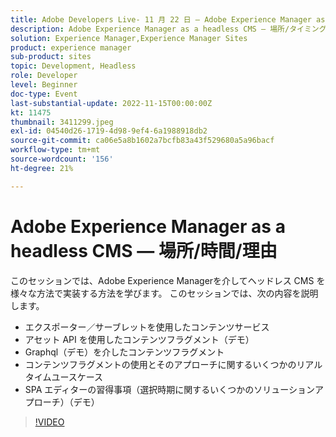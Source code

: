 ```yaml
---
title: Adobe Developers Live- 11 月 22 日 — Adobe Experience Manager as a Headless CMS - Where/When/Why?
description: Adobe Experience Manager as a headless CMS — 場所/タイミング/理由このセッションでは、Adobe Experience Managerを介してヘッドレス CMS を様々な方法で実装する方法を学びます。 このセッションでは、次の内容を取り上げます。エクスポーター/サーブレットを介したコンテンツサービスアセット API を介したコンテンツフラグメント（デモ） Graphql を介したコンテンツフラグメント（デモ）コンテンツフラグメントの使用例と、SPA Editor の学習方法（選択時のソリューション） （デモ）
solution: Experience Manager,Experience Manager Sites
product: experience manager
sub-product: sites
topic: Development, Headless
role: Developer
level: Beginner
doc-type: Event
last-substantial-update: 2022-11-15T00:00:00Z
kt: 11475
thumbnail: 3411299.jpeg
exl-id: 04540d26-1719-4d98-9ef4-6a1988918db2
source-git-commit: ca06e5a8b1602a7bcfb83a43f529680a5a96bacf
workflow-type: tm+mt
source-wordcount: '156'
ht-degree: 21%

---
```


# Adobe Experience Manager as a headless CMS — 場所/時間/理由

このセッションでは、Adobe Experience Managerを介してヘッドレス CMS を様々な方法で実装する方法を学びます。 このセッションでは、次の内容を説明します。

* エクスポーター／サーブレットを使用したコンテンツサービス
* アセット API を使用したコンテンツフラグメント（デモ）
* Graphql（デモ）を介したコンテンツフラグメント
* コンテンツフラグメントの使用とそのアプローチに関するいくつかのリアルタイムユースケース
* SPA エディターの習得事項（選択時期に関するいくつかのソリューションアプローチ）（デモ）

>[!VIDEO](https://video.tv.adobe.com/v/3411299/?quality=12&learn=on)
